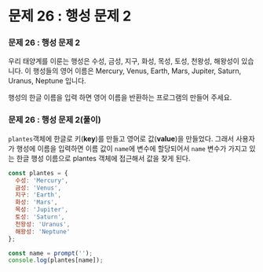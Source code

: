 # 문제 26 : 행성 문제 2

### 문제 26 : 행성 문제 2

우리 태양계를 이룬는 행성은 수성, 금성, 지구, 화성, 목성, 토성, 천왕성, 해왕성이 있습니다. 이 행성들의 영어 이름은 Mercury, Venus, Earth, Mars, Jupiter, Saturn, Uranus, Neptune 입니다.

행성의 한글 이름을 입력 하면 영어 이름을 반환하는 프로그램의 만들어 주세요. 

### 문제 26 : 행성 문제 2\(풀이\) 

`plantes`객체에 한글로 키\(**key**\)를 만들고 영어로 값\(**value**\)을 만들었다. 그래서 사용자가 행성에 이름을 입력하면  이름 값이 `name`에 변수에 할당되어서  `name` 변수가 가지고 있는 한글 행성 이름으로 plantes 객체에 접근해서 값을 찾게 된다.

```javascript
const plantes = {
  수성: 'Mercury',
  금성: 'Venus',
  지구: 'Earth',
  화성: 'Mars',
  목성: 'Jupiter',
  토성: 'Saturn',
  천왕성: 'Uranus',
  해왕성: 'Neptune'
};

const name = prompt('');
console.log(plantes[name]);
```




